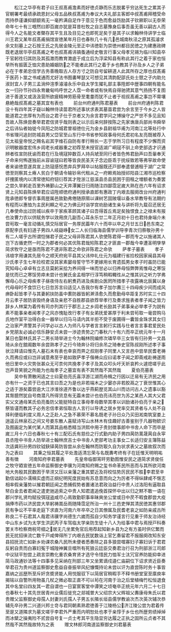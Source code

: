 <!-- { "loadSidebar": true } -->
　　松江之华亭有君子曰王叔髙甫澹素而好徳贞静而乐志脱畧乎穷达死生之累其子官朝署考最绩承疏恩封父母五品秩叔髙甫为奉议大夫礼部主客郎中叔髙甫拜稽受命而持恭谨谦抑颛颛焉无一毫矜满自足作于意见于色而愈益饬励其子钦厥职以无沗荣命年七十有三嘅然曰即百嵗亦犹是耳昔杜牧之自志墓豫身后事吾虽无善以嗣古人而得今人之名能文者槩存其平生且及目见之也即死足矣于是其子以求翰林侍讲学士临川王君又某年叔髙甫捐馆宣徳某年月日也春秋几十有几邑城南秋泾之原其孤濬求余文刻墓上之石按王氏之先居金陵元至正中讳徳彰为崇徳州都目民徳之为建惠政碑既老退居华亭叔髙甫之考也叔髙甫讳镐蚤通经史敬言行事父母孝兄锡为临川知县卒于官躬徃归其防及其孤澂而教育澂底于成立后为浮梁知县有称此其行之着于家也恒举所有振匮乏恤灾患助婚姻防之不能者此其行之着于乡也教其子孙及乡人之子弟必在于孝弟忠信学古务善晚取古人存方寸之防自号留耕道人此其所存之厚也叔髙甫于医药卜筮之书咸通而尤好法书图畵琴瑟又可想见其清韵配邵氏处士憇之子内助允淑封宜人子男三孟淌仲渲季濬濬永乐中自太学生擢礼部主事陞郎中歴事四朝有能名女一归孙节孙四永育畿甸呜呼世之人霑一命者或有快焉自得驰骋其意气扬扬不复图进于善道又或汲汲营所欲疲精神劳筋骨至耄耋而犹不止者于视叔髙甫之事岂不霄壤悬絶哉叔髙甫之墓其宜有表也
　　前台州府通判陈君墓表
　　前台州府通判陈君没十有四年其子嶷以翰林侍读苗君所述事状求表其墓苗君尝为余言至于今乡之人皆能道君之忠厚有为而台之君子仕于京者又为余言君学问之博操守之严世不多见且知吾故人陈焕尝奏举君君信贤乎哉则表之以示后来何辞按陈之先家谯唐兵部尚书舜举之后讳仙者始徙今凤阳之防城君曽祖徳仕元为金乡县尉祖华甫为河南江北等处行中书省理问追封防城县男父岱官至山东行中书省参知政事母何氏君初名友亮既被荐入见太祖皇帝悦之赐名岩其字维石自防有孝行稍长一志于学所习日有程度不少懈而资识明敏器度宏伟乡闾老长咸器重之初荐至未授官适湖广峒冦不驯上命吏部选才识通辨者徃宣防抚谕而君在行及境冦猝数百人持兵虓至同行者皆色怖君励声曰吾軰奉天子命来何怖遂独前从容谕冦曰若等皆良民圣天子念边臣乖于抚绥致若等弗寜故命使者来谕徳意遂具宣上防冦感恱悉弃兵罗拜卒以帖服既还戸部奉遣督逋租于湖广之常徳至则察其土瘠人贫白于朝请令输钞帛代租从之一府赖焉始授祁阳县江湘市巡检察奸捜匿境内以清常徳知府钮衍荐其才陞浙江慈溪县丞县民困于田租之増额者为奏罢之尝久旱躬走百里外祷鄞山之天井潭翼日归雨随注四鄙霑足嵗大熟在邑六年有诏求贤上元知县陈焕举君应诏陞顺徳府通判授承直郎有惠政丁内艰去服阕改台州府通判陞承徳郎专督农事周歴属邑致勤弗倦随原隰以课树艺固陂堰以备水旱教导有法期约有程而以惠恤为主民利頼之号之为佛云时诣学宫劝励诸生亲与讲析将九载召还居无几奉使命出过防城以疾卒于家疾革顾其诸子曰吾得首丘焉足矣独恨食上之禄未有报也汝曹力农以供赋务学以效用庶几副吾心耳永乐廿二年正月初十日也君持身端介未尝茍取一毫言动循礼慎交际居官一务厚民葢年六十而卒以卒之月廿五日邑东南之原配李氏有妇道子男四人岐嶷峥女二人长归临海县儒学训导李青次归蔡敬孙男十有二人嗟乎古所谓恺悌君子民之父母非陈君其人欤使陈君得一郡而专之以施诸其人岂下古循吏然一时之为郡者何必其优陈君哉矧陈君之才匪直一郡哉今幸遭圣明孳孳简求牧守之是亟而陈君不逮非陈君之命欤非陈君之命欤
　　萨孝子墓表
　　孝子讳琅字用谦其先居今之顺天府宛平县其父讳仲礼仕元为福建行省捡校因家闽县其母沙氏孝子生七年捡校君没其家素窭母誓守节不更嫁用长育遗孤男女孝子时虽防已能究知母心卓卓有立志旦莫躬采拾为养间得一味而甘必以归养母恒弊弊焉惟母之寒馁是忧而已之寒馁劳瘁未尝计也舅氏金孟相学行淳笃稍暇輙徃从之惟其训之听力学弗懈母心乐之母疾孝子昼夜侍左右躬煑药进及疾剧众医罔所措孝子夜露祷北辰冀以身代母母时不食饮已七日忽苏言曰适见人告我尔有孝子加尔夀三十四母疾少间而成风痹卧起皆孝子与其妻躬扶防虽中裠防器皆躬澣涤愈久而愈勤母卒距复苏时实三十四月云孝子居防哀毁终身语及亲悲不自胜郡县欲荐举孝行及奏求旌表者孝子闻之皆力辞乡人林棠为着传有司亦列其行于郡志上之乡闾老长励其子弟事亲必举孝子为説有素不能事亲者闻孝子之风亦愧耻改行孝子有女弟抚爱甚厚于利未尝茍取一毫尝购马氏地作室平治得白金一器举以归马马请内其半拒不受于废圃得一囊皆金珠求其女归之治家严肃警其子问学必以古人为师凡与学者言言躬行实践与仕者言言事君爱民处乡党朋友必诚必信乐静安贞未尝一渉迹贵势之门春秋六十有六而卒正统元年十一月某日也娶林氏其子二男长琦举进士今为翰林院编修次璘早卒三女皆有归孙男一文昌琦从余在舘阁数年余尝熟孝子之行今琦奔讣将归余吊之琦奉史官陈叔刚所述孝子事状泣拜请曰惟先人墓石未有表也幸哀而畀之叔刚孝子同里人又言邑中尝旱民耆老祷久而弗应或曰岂非诚意弗至乎曷如致萨孝子偕祷众应曰诺孝子闻之即斋戒赴祷遂雨他日里中火灾势张甚众无可柰何共挽孝子孝子及其众叩头吁天祈哀矜火遽熄嗟乎此岂声音笑貌之所能为也哉孝子之墓宜有表不其然哉不其然哉
　　夏伯亮墓表
　　吴中有萧散闲适之士曰夏伯亮氏喜浮游江湖而舟楫之行因以迁易有无济民之用亦有什一之资于已也其言曰吾之为是也非若端木之少窭亦非若胶鬲之丁衰世惟其心之适于游矣葢尝逾大江渉淮徐道齐鲁以达乎燕蓟歴览其山川而访问古人之遗事以豁其胷臆然犹自号商潜凡所得货息有无葢未尝计也伯亮讳亮世为苏之某邑人其大父君实父文通母某氏伯亮蚤防父能挺特自立事母孝母数举其孝以训励诸孙伯亮于亲之祭皆谨而教其子必务忠信孝弟恒取古人言行以导诱之居乡党率交其贤者与人处不自择利便临利度义周人之乏赴人之急不慕荣不慕名既老子孙日众乃买田淞南筑室娄上逍遥云林泉石之间又号娄东散人喜赋诗写山水林木有佳趣好古善鉴别于凡器物欵识及图画定为某代某人而第其品格悉精当洪熙中用子贵封徴事郎中书舎人命下而卒是嵗三月十六日也春秋七十有三配石氏有慈俭之行式勤内助子男四昺防暠晟昺自永寜县丞陞中书舎人防举进士翰林庶吉士中书舎人吏部考功主事女二长适归安主簿陈益次适龚珩孙男四钦钺鈌铎昺防皆尝从余在翰林而防冣久自为状求表父之墓故叙次而为之表曰
　　其秉之恒其履之平处澹适清忘荣与名既夀考终有子在廷惟天明明祐善有徴
　　河南知府李君墓表
　　先皇帝临御宵旰劳勤图惟安民之道简求贤俊任之牧守廼宣徳五年命监察御史李骥为河南知府赐之玺书命革民所恶而与其所欲河南地大务殷其民数困于旱涝又压以亲藩之重其嬖近及将校怙势厉民民不胜李君至辛勤信诎起仆濡槁实虚而正纲纪明宪度民始有苏息意而向之为厉者不得纵肆咸不惬志相率假亲藩势以摧君朝廷闻之悉捕假势者置诸法君政治益行中贵人过洛阳有逼取县帑白金去者君闻之遣吏驰追索之中贵人知君遣追俛首探怀中出以归之黙不敢一语在郡兴学礼贤均赋役弭冦盗咸尽心焉致勤职事率昧爽坐公堂或日中昃不暇食郡尝大疫捐俸市药以济民尝大旱躬祷嵩岳雨随降霑足所治一州十三邑吏惮其清民徳其惠邻郡民有争讼不平率走庭下求直为河南六年卒卒之日其僚属及民耆老哀之如防亲戚古所称良二千石君其人哉君讳骥字尚德生六嵗而孤自少知务学谨言行见重于师友治诗经中山东乡试为太学生洪武丙子车驾临太学亲防生徒十八人为给事中君与焉授戸科奏罢关市检察商税苛细之居无几坐累免官后用荐起知新乡县为之有方虽时供亿繁而民无扰招徕流亡数千戸咸俾得所丁内艰去民犹数诣上官乞奏留君不报服阕改知东安县招抚流亡如新乡劝课农桑凡民所未便者悉奏除之县多狼尝噬寡妇子寡妇诉于君君反躬自责而白寡妇寃于城隍神翼旦噬所有死狼云廷臣交奏君治行召为刑部浙江司郎中议狱平恕尝上疏言崇教化重农桑育贤才选守令惜民力恤军士汰冗官养防能抑幸进简马政通钞法等十四事多见采纳在刑部三年又坐累谪戍邉仁庙嗣位下诏求贤近臣奏举君召为贵州道监察御史愈益自奋振举风纪慷慨持论未尝以讦为直尝陈时务十事皆嘉纳之巡歴所至斥奸贪奬贤能人用悦服驭下以简居官稍暇手不释书册堂室至廪庾率揭铭以自警所用物虽几杖之微必取正直不可以茍在河南于治之后堂植梅竹松恒退食其中名堂曰四友其一君自谓也一日宴賔客堂中谭笑之顷奄卒正统元年六月二十七日也春秋七十其先世居青州业儒后徙兖之郯城曽大父绍宗大父辉祖父夀康母朱氏以君贵赠父监察御史母孺人封妻刘氏孺人子男五长隣长垣县儒学教谕次杰次英次辅次恭辅先卒孙男二兴道兴邦士竒与君同朝素熟君徳善于江陵杨公济江陵公尝为君着传至是又道隣求为墓文嗟乎李君外严重而内明恕处也孝于亲惇于乡仕也所歴劳绩焯焯而冰檗之操夷险不贰尝自号复一贞士考其平生隐显穷达履之正执之固所云贞者不其然哉不其然哉故特为之表
　　赠文林郎河南道监察御史刘君墓表
